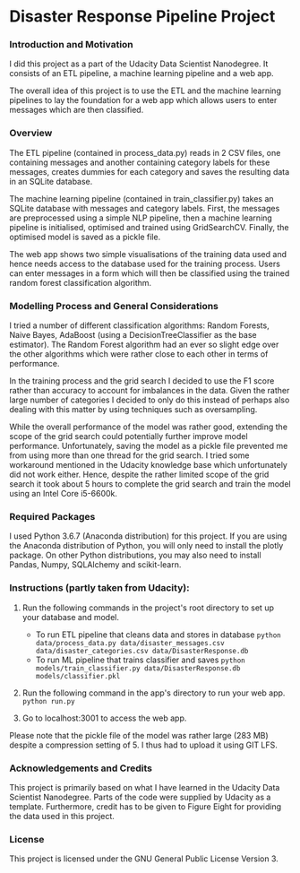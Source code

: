 # Disaster Response Pipeline Project

### Introduction and Motivation
I did this project as a part of the Udacity Data Scientist Nanodegree. It consists of an ETL pipeline, a machine learning pipeline and 
a web app. 

The overall idea of this project is to use the ETL and the machine learning pipelines to lay the foundation for a web app which allows users to enter messages which are then classified.

### Overview

The ETL pipeline (contained in process_data.py) reads in 2 CSV files, one containing messages and another containing category labels for these messages, creates dummies for each category and saves the resulting data in an SQLite database.

The machine learning pipeline (contained in train_classifier.py) takes an SQLite database with messages and category labels. First, the messages are preprocessed using a simple NLP pipeline, then a machine learning pipeline is initialised, optimised and trained using GridSearchCV. Finally, the optimised model is saved as a pickle file. 

The web app shows two simple visualisations of the training data used and hence needs access to the database used for the training process. Users can enter messages in a form which will then be classified using the trained random forest classification algorithm.

### Modelling Process and General Considerations
I tried a number of different classification algorithms: Random Forests, Naive Bayes, AdaBoost (using a DecisionTreeClassifier as the base estimator). The Random Forest algorithm had an ever so slight edge over the other algorithms which were rather close to each other in terms of performance.

In the training process and the grid search I decided to use the F1 score rather than accuracy to account for imbalances in the data. Given the rather large number of categories I decided to only do this instead of perhaps also dealing with this matter by using techniques such as oversampling.

While the overall performance of the model was rather good, extending the scope of the grid search could potentially further improve model performance. Unfortunately, saving the model as a pickle file prevented me from using more than one thread for the grid search. I tried some workaround mentioned in the Udacity knowledge base which unfortunately did not work either. Hence, despite the rather limited scope of the grid search it took about 5 hours to complete the grid search and train the model using an Intel Core i5-6600k. 

### Required Packages
I used Python 3.6.7 (Anaconda distribution) for this project. If you are using the Anaconda distribution of Python, you will only need to install the plotly package. On other Python distributions, you may also need to install Pandas, Numpy, SQLAlchemy and scikit-learn.

### Instructions (partly taken from Udacity):
1. Run the following commands in the project's root directory to set up your database and model.

    - To run ETL pipeline that cleans data and stores in database
        `python data/process_data.py data/disaster_messages.csv data/disaster_categories.csv data/DisasterResponse.db`
    - To run ML pipeline that trains classifier and saves
        `python models/train_classifier.py data/DisasterResponse.db models/classifier.pkl`

2. Run the following command in the app's directory to run your web app.
    `python run.py`

3. Go to localhost:3001 to access the web app.

Please note that the pickle file of the model was rather large (283 MB) despite a compression setting of 5. I thus had to upload it using GIT LFS.

### Acknowledgements and Credits

This project is primarily based on what I have learned in the Udacity Data Scientist Nanodegree. Parts of the code were supplied by Udacity as a template. Furthermore, credit has to be given to Figure Eight for providing the data used in this project.

### License

This project is licensed under the GNU General Public License Version 3.
